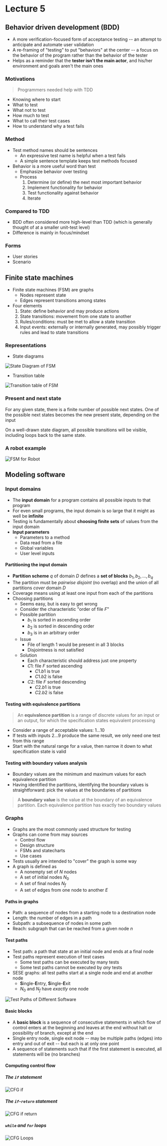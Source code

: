 # Lecture 5

## Behavior driven development (BDD)

- A more verification-focused form of acceptance testing -- an attempt to anticipate and automate user validation
- A re-framing of "testing" to put "behaviors" at the center -- a focus on the behavior of the program rather than the behavior of the tester
- Helps as a reminder that the **tester isn't the main actor**, and his/her environment and goals aren't the main ones

### Motivations

> Programmers needed help with TDD

- Knowing where to start
- What to test
- What not to test
- How much to test
- What to call their test cases
- How to understand why a test fails

### Method

- Test method names should be sentences
	- An expressive test name is helpful when a test fails
	- A simple sentence template keeps test methods focused
- Behavior is a more useful word than test
	- Emphasize behavior over testing
	- Process
		1) Determine (or define) the next most important behavior
		2) Implement functionality for behavior
		3) Test functionality against behavior
		4) Iterate

### Compared to TDD

- BDD often considered more high-level than TDD (which is generally thought of at a smaller unit-test level)
- Difference is mainly in focus/mindset

### Forms

- User stories
- Scenario

## Finite state machines

- Finite state machines (FSM) are graphs
	- Nodes represent state
	- Edges represent transitions among states
- Four elements
	1) State: define behavior and may produce actions
	2) State transitions: movement from one state to another
	3) Rules/conditions: must be met to allow a state transition
	4) Input events: externally or internally generated, may possibly trigger rules and lead to state transitions

### Representations

- State diagrams

![State Diagram of FSM](./figures/fsm-state-diagram.png)

- Transition table

![Transition table of FSM](./figures/fsm-transition-table.png)

### Present and next state

For any given state, there is a finite number of possible next states. One of the possible next states becomes the new present state, depending on the input

On a well-drawn state diagram, all possible transitions will be visible, including loops back to the same state.

### A robot example

![FSM for Robot](./figures/fsm-robot.png)

## Modeling software

### Input domains

- The **input domain** for a program contains all possible inputs to that program
- For even small programs, the input domain is so large that it might as well be **infinite**
- Testing is fundamentally about **choosing finite sets** of values from the input domain
- **Input parameters**
	- Parameters to a method
	- Data read from a file
	- Global variables
	- User level inputs

#### Partitioning the input domain

- **Partition scheme** $q$ of domain $D$ defines a **set of blocks** $b_{1}, \, b_{2} ,\, \dots ,\, b_{q}$
- The partition must be *pairwise disjoint* (no overlap) and the union of all partitions *cover* domain $D$
- Coverage means using at least one input from each of the partitions
- Choosing partitions
	- Seems easy, but is easy to get wrong
	- Consider the characteristic "order of file $F$"
	- Possible partition
		- $b_{1}$ is sorted in ascending order
		- $b_{2}$ is sorted in descending order
		- $b_{3}$ is in an arbitrary order
	- Issue
		- File of length 1 would be present in all 3 blocks
		- Disjointness is not satisfied
	- Solution
		- Each characteristic should address just one property
		- $C1$: file $F$ sorted ascending
			- $C1.b1$ is true
			- $C1.b2$ is false
		- $C2$: file $F$ sorted descending
			- $C2.b1$ is true
			- $C2.b2$ is false

#### Testing with equivalence partitions

> An **equivalence partition** is a range of discrete values for an input or an output, for which the specification states equivalent processing

- Consider a range of acceptable values: $1 \dots 10$
- If tests with inputs $2 \dots 9$ produce the same result, we only need one test from this range
- Start with the natural range for a value, then narrow it down to what specification state is valid

#### Testing with boundary values analysis

- Boundary values are the minimum and maximum values for each equivalence partition
- Having identified the partitions, identifying the boundary values is straightforward: pick the values at the boundaries of partitions

> A **boundary value** is the value at the boundary of an equivalence partition. Each equivalence partition has exactly two boundary values

### Graphs

- Graphs are the most commonly used structure for testing
- Graphs can come from may sources
	- Control flow
	- Design structure
	- FSMs and statecharts
	- Use cases
- Tests usually are intended to "cover" the graph is some way
- A graph is defined as
	- A nonempty set of $N$ nodes
	- A set of initial nodes $N_{0}$
	- A set of final nodes $N_{f}$
	- A set of edges from one node to another $E$

#### Paths in graphs

- Path: a sequence of nodes from a starting node to a destination node
- Length: the number of edges in a path
- Subpath: a subsequence of nodes in some path
- Reach: subgraph that can be reached from a given node $n$

#### Test paths

- Test path: a path that state at an initial node and ends at a final node
- Test paths represent execution of test cases
	- Some test paths can be executed by many tests
	- Some test paths cannot be executed by *any* tests
- SESE graphs: all test paths start at a single node and end at another node
	- **S**ingle-**E**ntry, **S**ingle-**E**xit
	- $N_{0}$ and $N_{f}$ have *exactly* one node

![Test Paths of Different Software](./figures/test-paths.png)

#### Basic blocks

- A **basic block** is a sequence of consecutive statements in which flow of control enters at the beginning and leaves at the end without halt or possibility of branch, except at the end
- Single entry node, single exit node -- may be multiple paths (edges) into entry and out of exit -- but each is at only one point
- A sequence of statements such that if the first statement is executed, all statements will be (no branches)

#### Computing control flow

##### The `if` statement

![CFG if](./figures/cfg-if.png)

##### The `if`-`return` statement

![CFG if return](./figures/cfg-if-return.png)

##### `while` and `for` loops

![CFG Loops](./figures/cfg-loops.png)